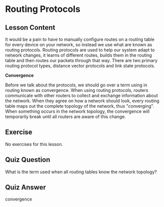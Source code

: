 # Routing Protocols

## Lesson Content

It would be a pain to have to manually configure routes on a routing table for every device on your network, so instead we use what are known as routing protocols. Routing protocols are used to help our system adapt to network changes, it learns of different routes, builds them in the routing table and then routes our packets through that way. There are two primary routing protocol types, distance vector protocols and link state protocols.

<b>Convergence</b>

Before we talk about the protocols, we should go over a term using in routing known as convergence. When using routing protocols, routers communicate with other routers to collect and exchange information about the network. When they agree on how a network should look, every routing table maps out the complete topology of the network, thus "converging". When something occurs in the network topology, the convergence will temporarily break until all routers are aware of this change.

## Exercise

No exercises for this lesson.

## Quiz Question

What is the term used when all routing tables know the network topology?

## Quiz Answer

convergence